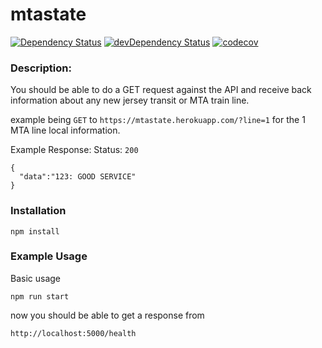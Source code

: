 mtastate
=========

[![Dependency Status](https://img.shields.io/david/wh-iterabb-it/mtastate.svg?style=flat)](https://david-dm.org/wh-iterabb-it/mtastate#info=Dependencies)
[![devDependency Status](https://img.shields.io/david/dev/wh-iterabb-it/mtastate.svg?style=flat)](https://david-dm.org/wh-iterabb-it/mtastate#info=devDependencies)
[![codecov](https://codecov.io/gh/wh-iterabb-it/mtastate/branch/master/graph/badge.svg)](https://codecov.io/gh/wh-iterabb-it/mtastate)



### Description:

You should be able to do a GET request against the API and receive back information about any new jersey transit or MTA train line.

example being `GET` to  `https://mtastate.herokuapp.com/?line=1` for the 1 MTA line local information.

Example Response:
Status: `200`
```
{
  "data":"123: GOOD SERVICE"
}
```

### Installation

```
npm install
```
### Example Usage

Basic usage
```
npm run start
```

now you should be able to get a response from

```
http://localhost:5000/health
```
